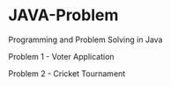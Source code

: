 # JAVA-Problem
Programming and Problem Solving in Java<br>



Problem 1 - Voter Application <br>

Problem 2 - Cricket Tournament
